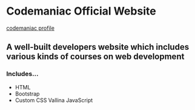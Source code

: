 # Codemaniac Official Website
[codemaniac profile]()

## A well-built developers website which includes various kinds of courses on web development

### Includes...
- HTML
- Bootstrap
- Custom CSS
 Vallina JavaScript
